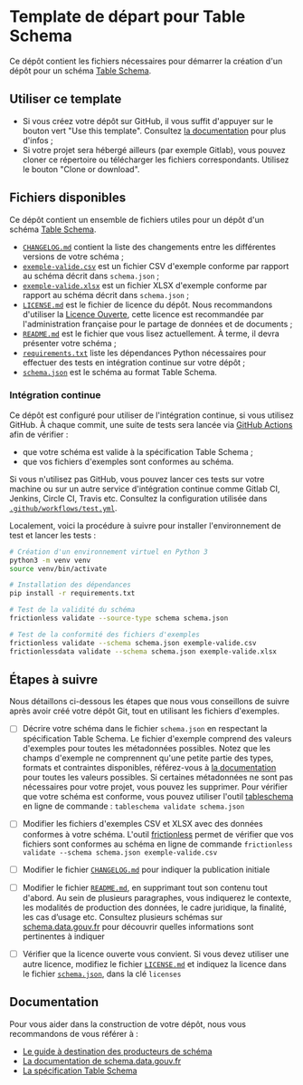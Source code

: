 # Template de départ pour Table Schema

Ce dépôt contient les fichiers nécessaires pour démarrer la création d'un dépôt pour un schéma [Table Schema](https://specs.frictionlessdata.io/table-schema/).

## Utiliser ce template

- Si vous créez votre dépôt sur GitHub, il vous suffit d'appuyer sur le bouton vert "Use this template". Consultez [la documentation](https://help.github.com/en/github/creating-cloning-and-archiving-repositories/creating-a-repository-from-a-template) pour plus d'infos ;
- Si votre projet sera hébergé ailleurs (par exemple Gitlab), vous pouvez cloner ce répertoire ou télécharger les fichiers correspondants. Utilisez le bouton "Clone or download".

## Fichiers disponibles

Ce dépôt contient un ensemble de fichiers utiles pour un dépôt d'un schéma [Table Schema](https://specs.frictionlessdata.io/table-schema/).

- [`CHANGELOG.md`](CHANGELOG.md) contient la liste des changements entre les différentes versions de votre schéma ;
- [`exemple-valide.csv`](exemple-valide.csv) est un fichier CSV d'exemple conforme par rapport au schéma décrit dans `schema.json`  ;
- [`exemple-valide.xlsx`](exemple-valide.xlsx) est un fichier XLSX d'exemple conforme par rapport au schéma décrit dans `schema.json` ;
- [`LICENSE.md`](LICENSE.md) est le fichier de licence du dépôt. Nous recommandons d'utiliser la [Licence Ouverte](https://www.etalab.gouv.fr/licence-ouverte-open-licence), cette licence est recommandée par l'administration française pour le partage de données et de documents ;
- [`README.md`](README.md) est le fichier que vous lisez actuellement. À terme, il devra présenter votre schéma ;
- [`requirements.txt`](requirements.txt) liste les dépendances Python nécessaires pour effectuer des tests en intégration continue sur votre dépôt ;
- [`schema.json`](schema.json) est le schéma au format Table Schema.

### Intégration continue

Ce dépôt est configuré pour utiliser de l'intégration continue, si vous utilisez GitHub. À chaque commit, une suite de tests sera lancée via [GitHub Actions](https://github.com/features/actions) afin de vérifier :

- que votre schéma est valide à la spécification Table Schema ;
- que vos fichiers d'exemples sont conformes au schéma.

Si vous n'utilisez pas GitHub, vous pouvez lancer ces tests sur votre machine ou sur un autre service d'intégration continue comme Gitlab CI, Jenkins, Circle CI, Travis etc. Consultez la configuration utilisée dans [`.github/workflows/test.yml`](.github/workflows/test.yml).

Localement, voici la procédure à suivre pour installer l'environnement de test et lancer les tests :

```bash
# Création d'un environnement virtuel en Python 3
python3 -m venv venv
source venv/bin/activate

# Installation des dépendances
pip install -r requirements.txt

# Test de la validité du schéma
frictionless validate --source-type schema schema.json

# Test de la conformité des fichiers d'exemples
frictionless validate --schema schema.json exemple-valide.csv
frictionlessdata validate --schema schema.json exemple-valide.xlsx
```

## Étapes à suivre

Nous détaillons ci-dessous les étapes que nous vous conseillons de suivre après avoir créé votre dépôt Git, tout en utilisant les fichiers d'exemples.

- [ ] Décrire votre schéma dans le fichier `schema.json` en respectant la spécification Table Schema. Le fichier d'exemple comprend des valeurs d'exemples pour toutes les métadonnées possibles. Notez que les champs d'exemple ne comprennent qu'une petite partie des types, formats et contraintes disponibles, référez-vous à [la documentation](https://specs.frictionlessdata.io/table-schema/#types-and-formats) pour toutes les valeurs possibles. Si certaines métadonnées ne sont pas nécessaires pour votre projet, vous pouvez les supprimer. Pour vérifier que votre schéma est conforme, vous pouvez utiliser l'outil [tableschema](https://pypi.org/project/tableschema/) en ligne de commande : `tableschema validate schema.json`
- [ ] Modifier les fichiers d'exemples CSV et XLSX avec des données conformes à votre schéma. L'outil [frictionless](https://pypi.org/project/frictionless/) permet de vérifier que vos fichiers sont conformes au schéma en ligne de commande `frictionless validate --schema schema.json exemple-valide.csv`
- [ ] Modifier le fichier [`CHANGELOG.md`](CHANGELOG.md) pour indiquer la publication initiale
- [ ] Modifier le fichier [`README.md`](README.md), en supprimant tout son contenu tout d'abord. Au sein de plusieurs paragraphes, vous indiquerez le contexte, les modalités de production des données, le cadre juridique, la finalité, les cas d’usage etc. Consultez plusieurs schémas sur [schema.data.gouv.fr](https://schema.data.gouv.fr) pour découvrir quelles informations sont pertinentes à indiquer
- [ ] Vérifier que la licence ouverte vous convient. Si vous devez utiliser une autre licence, modifiez le fichier [`LICENSE.md`](LICENSE.md) et indiquez la licence dans le fichier [`schema.json`](schema.json), dans la clé `licenses`


## Documentation

Pour vous aider dans la construction de votre dépôt, nous vous recommandons de vous référer à :

- [Le guide à destination des producteurs de schéma](https://guides.etalab.gouv.fr/producteurs-schemas/)
- [La documentation de schema.data.gouv.fr](https://schema.data.gouv.fr)
- [La spécification Table Schema](https://specs.frictionlessdata.io/table-schema/)
